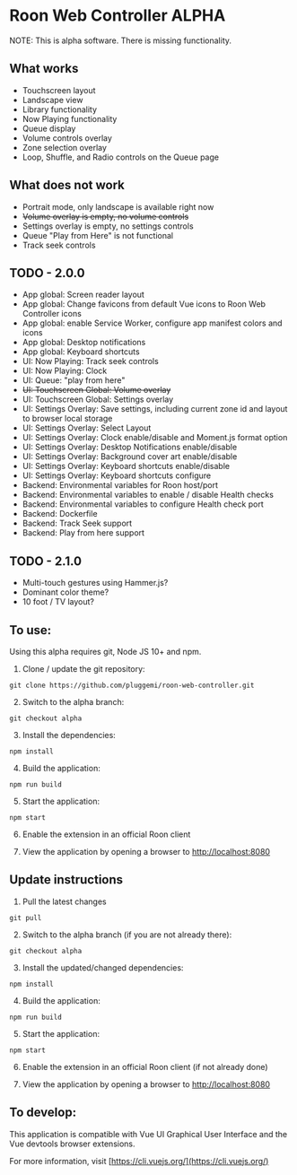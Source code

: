 # Roon Web Controller ALPHA

NOTE: This is alpha software. There is missing functionality.

## What works

- Touchscreen layout
- Landscape view
- Library functionality
- Now Playing functionality
- Queue display
- Volume controls overlay
- Zone selection overlay
- Loop, Shuffle, and Radio controls on the Queue page

## What does not work

- Portrait mode, only landscape is available right now
- ~~Volume overlay is empty, no volume controls~~
- Settings overlay is empty, no settings controls
- Queue "Play from Here" is not functional
- Track seek controls

## TODO - 2.0.0

- App global: Screen reader layout
- App global: Change favicons from default Vue icons to Roon Web Controller icons
- App global: enable Service Worker, configure app manifest colors and icons
- App global: Desktop notifications
- App global: Keyboard shortcuts
- UI: Now Playing: Track seek controls
- UI: Now Playing: Clock
- UI: Queue: "play from here"
- ~~UI: Touchscreen Global: Volume overlay~~
- UI: Touchscreen Global: Settings overlay
- UI: Settings Overlay: Save settings, including current zone id and layout to browser local storage
- UI: Settings Overlay: Select Layout
- UI: Settings Overlay: Clock enable/disable and Moment.js format option
- UI: Settings Overlay: Desktop Notifications enable/disable
- UI: Settings Overlay: Background cover art enable/disable
- UI: Settings Overlay: Keyboard shortcuts enable/disable
- UI: Settings Overlay: Keyboard shortcuts configure
- Backend: Environmental variables for Roon host/port
- Backend: Environmental variables to enable / disable Health checks
- Backend: Environmental variables to configure Health check port
- Backend: Dockerfile
- Backend: Track Seek support
- Backend: Play from here support

## TODO - 2.1.0

- Multi-touch gestures using Hammer.js?
- Dominant color theme?
- 10 foot / TV layout?

## To use:

Using this alpha requires git, Node JS 10+ and npm.

1. Clone / update the git repository:

`git clone https://github.com/pluggemi/roon-web-controller.git`

2. Switch to the alpha branch:

`git checkout alpha`

3. Install the dependencies:

`npm install`

4. Build the application:

`npm run build`

5. Start the application:

`npm start`

6. Enable the extension in an official Roon client

7. View the application by opening a browser to [http://localhost:8080](http://localhost:8080)

## Update instructions
1. Pull the latest changes

  `git pull`

  2. Switch to the alpha branch (if you are not already there):

  `git checkout alpha`

  3. Install the updated/changed dependencies:

  `npm install`

  4. Build the application:

  `npm run build`

  5. Start the application:

  `npm start`

  6. Enable the extension in an official Roon client (if not already done)

  7. View the application by opening a browser to [http://localhost:8080](http://localhost:8080)

## To develop:

This application is compatible with Vue UI Graphical User Interface and the Vue devtools browser extensions.

For more information, visit [https://cli.vuejs.org/](https://cli.vuejs.org/)
